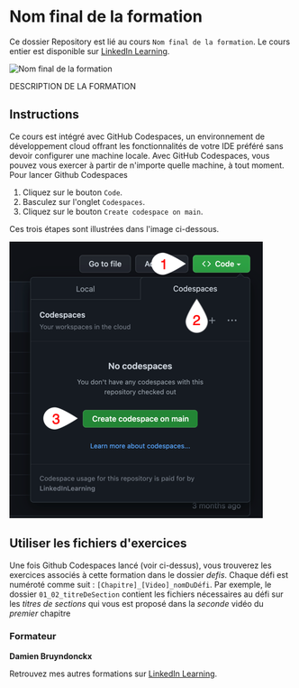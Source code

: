 # Nom final de la formation

Ce dossier Repository est lié au cours `Nom final de la formation`. Le cours entier est disponible sur [LinkedIn Learning][lil-course-url].

![Nom final de la formation][lil-thumbnail-url] 

DESCRIPTION DE LA FORMATION

## Instructions

Ce cours est intégré avec GitHub Codespaces, un environnement de développement cloud offrant les fonctionnalités de votre IDE préféré sans devoir configurer une machine locale. Avec GitHub Codespaces, vous pouvez vous exercer à partir de n'importe quelle machine, à tout moment.
Pour lancer Github Codespaces
1. Cliquez sur le bouton `Code`.
2. Basculez sur l'onglet `Codespaces`.
3. Cliquez sur le bouton `Create codespace on main`.

Ces trois étapes sont illustrées dans l'image ci-dessous.

![Procédure à suivre pour lancer Github Codespaces](assets/codespaces.png)
 
## Utiliser les fichiers d'exercices

Une fois Github Codespaces lancé (voir ci-dessus), vous trouverez les exercices associés à cette formation dans le dossier *defis*. Chaque défi est numéroté comme suit : `[Chapitre]_[Video]_nomDuDéfi`.
Par exemple, le dossier `01_02_titreDeSection` contient les fichiers nécessaires au défi sur les *titres de sections* qui vous est proposé dans la *seconde* vidéo du *premier* chapitre

### Formateur

**Damien Bruyndonckx** 

 Retrouvez mes autres formations sur [LinkedIn Learning][lil-URL-trainer].

[0]: # (Replace these placeholder URLs with actual course URLs)
[lil-course-url]: https://www.linkedin.com
[lil-thumbnail-url]: https:
[lil-URL-trainer]: https://
